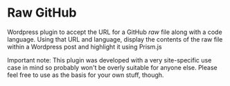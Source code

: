 # Raw GitHub

Wordpress plugin to accept the URL for a GitHub *raw* file along with a code language.  Using that URL and language, display the contents of the raw file within a Wordpress post and highlight it using Prism.js

Important note: This plugin was developed with a very site-specific use case in mind so probably won't be overly suitable for anyone else.  Please feel free to use as the basis for your own stuff, though.
